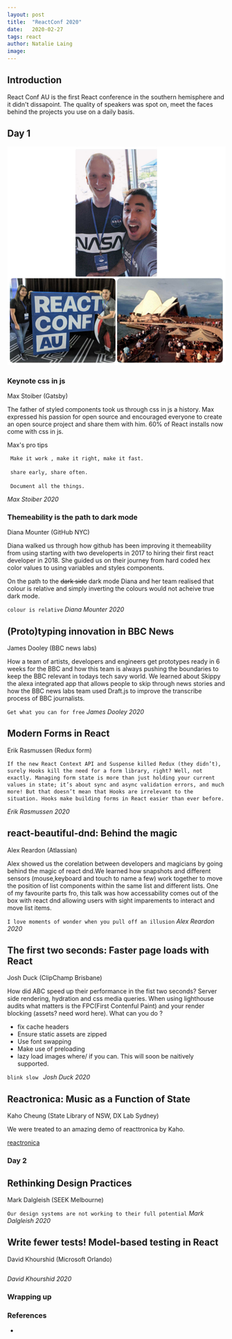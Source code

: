 ```yaml
---
layout: post
title:  "ReactConf 2020"
date:   2020-02-27
tags: react 
author: Natalie Laing
image: 
---
```


## Introduction 
React Conf AU is the first React conference in the southern hemisphere and it didn't dissapoint. The quality of speakers was spot on, meet the faces behind the projects you use on a daily basis.

## Day 1
![day 1](/img/blog/reactConf/conf_day1.jpg)

### Keynote css in js
Max Stoiber (Gatsby) 

The father of styled components took us through css in js a history.
Max expressed his passion for open source and encouraged everyone to create an open source project and share them with him.
60% of React installs now come with css in js.

Max's pro tips
```
 Make it work , make it right, make it fast.

 share early, share often.

 Document all the things. 
```
_Max Stoiber 2020_

### Themeability is the path to dark mode
Diana Mounter (GitHub NYC)

Diana walked us through how github has been improving it themeability from using starting with two developerts in 2017 to hiring their first react developer in 2018.
She guided us on their journey from hard coded hex color values to using variables and styles components.

On the path to the ~~dark side~~ dark mode Diana and her team realised that colour is relative and simply inverting the colours would not acheive true dark mode.

``` colour is relative ``` _Diana Mounter 2020_ 

## (Proto)typing innovation in BBC News
James Dooley (BBC news labs)

How a team of artists, developers and engineers get prototypes ready in 6 weeks for the BBC and how this team is always pushing the boundaries to keep the BBC relevant in todays tech savy world.
We learned about Skippy the alexa integrated app that allows people to skip through news stories and how the BBC news labs team used Draft.js to improve the transcribe process of BBC journalists.

``` Get what you can for free ``` _James Dooley 2020_

## Modern Forms in React
Erik Rasmussen (Redux form)

```
If the new React Context API and Suspense killed Redux (they didn’t), surely Hooks kill the need for a form library, right? Well, not exactly. Managing form state is more than just holding your current values in state; it’s about sync and async validation errors, and much more! But that doesn’t mean that Hooks are irrelevant to the situation. Hooks make building forms in React easier than ever before.
``` 
_Erik Rasmussen 2020_

## react-beautiful-dnd: Behind the magic
Alex Reardon (Atlassian)

Alex showed us the corelation between developers and magicians by going behind the magic of react dnd.We learned how snapshots and different sensors (mouse,keyboard and touch to name a few) work together to move the position of list components within the same list and different lists.
One of my favourite parts fro, this talk  was how accessability comes out of the box with react dnd allowing users with sight imparements to interact and move list items.

```I love moments of wonder when you pull off an illusion``` _Alex Reardon 2020_

## The first two seconds: Faster page loads with React
Josh Duck (ClipChamp Brisbane)

How did ABC speed up their performance in the fist two seconds? Server side rendering, hydration and css media queries.
When using lighthouse audits what matters is the FPC(First Contenful Paint) and your render blocking (assets? need word here). 
What can you do ?
* fix cache headers 
* Ensure static assets are zipped
* Use font swapping
* Make use of preloading
* lazy load images where/ if you can. This will soon be naitively supported.

```blink slow ``` _Josh Duck 2020_

## Reactronica: Music as a Function of State
Kaho Cheung (State Library of NSW, DX Lab Sydney)

We were treated to an amazing demo of reacttronica by Kaho.

[reactronica](https://reactronica.com/)

### Day 2

## Rethinking Design Practices
Mark Dalgleish (SEEK Melbourne)

```Our design systems are not working to their full potential``` _Mark Dalgleish  2020_

## Write fewer tests! Model-based testing in React
David Khourshid (Microsoft Orlando)

``` What if we could generate testswithout writing them? And what if we could regenerate tests without rewriting them?
``` 
_David Khourshid 2020_

### Wrapping up


### References
* 
